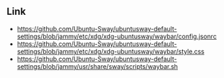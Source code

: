 
## Link

* https://github.com/Ubuntu-Sway/ubuntusway-default-settings/blob/jammy/etc/xdg/xdg-ubuntusway/waybar/config.jsonrc
* https://github.com/Ubuntu-Sway/ubuntusway-default-settings/blob/jammy/etc/xdg/xdg-ubuntusway/waybar/style.css
* https://github.com/Ubuntu-Sway/ubuntusway-default-settings/blob/jammy/usr/share/sway/scripts/waybar.sh
